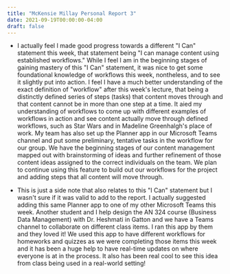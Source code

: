 ```yaml
---
title: "McKensie Millay Personal Report 3"
date: 2021-09-19T00:00:00-04:00
draft: false
---
```



* I actually feel I made good progress towards a different "I Can" statement this week, that statement being "I can manage content using established workflows." 
While I feel I am in the beginning stages of gaining mastery of this "I Can" statement, it was nice to get some foundational knowledge of workflows this week, 
nontheless, and to see it slightly put into action. I feel I have a much better understanding of the exact definition of "workflow" after this week's lecture,
that being a distinctly defined series of steps (tasks) that content moves through and that content cannot be in more than one step at a time. It aied my
understanding of workflows to come up with different examples of workflows in action and see content actually move through defined workflows, such as Star Wars 
and in Madeline Greenhalgh's place of work. My team has also set up the Planner app in our Microsoft Teams channel and put some preliminary, tentative tasks in
the workflow for our group. We have the beginning stages of our content management mapped out with brainstorming of ideas and further refinement of those content 
ideas assigned to the correct individuals on the team. We plan to continue using this feature to build out our workflows for the project and adding steps that 
all content will move through. 

* This is just a side note that also relates to this "I Can" statement but I wasn't sure if it was valid to add to the report. I actually suggested adding this 
same Planner app to one of my other Microsoft Teams this week. Another student and I help design the AN 324 course (Business Data Management) with 
Dr. Heshmati in Gatton and we have a Teams channel to collaborate on different class items. I ran this app by them and they loved it! We used this app to 
have different workflows for homeworks and quizzes as we were completing those items this week and it has been a huge help to have real-time updates on 
where everyone is at in the process. It also has been real cool to see this idea from class being used in a real-world setting! 
